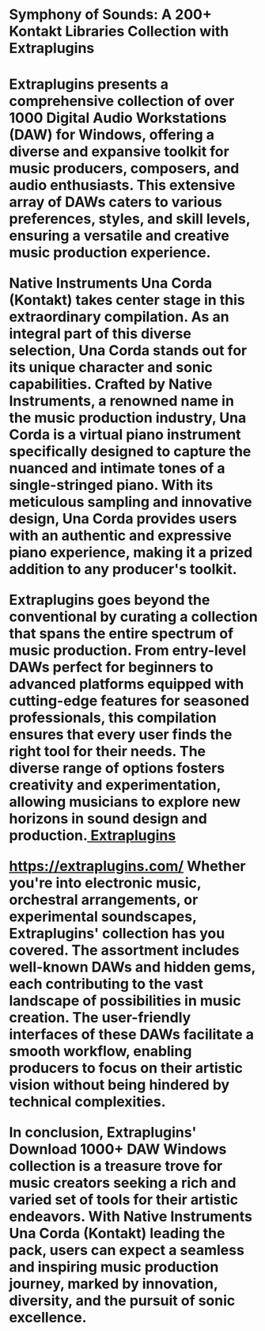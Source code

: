 <h1>Symphony of Sounds: A 200+ Kontakt Libraries Collection with Extraplugins<h1/>
  
Extraplugins presents a comprehensive collection of over 1000 Digital Audio Workstations (DAW) for Windows, offering a diverse and expansive toolkit for music producers, composers, and audio enthusiasts. This extensive array of DAWs caters to various preferences, styles, and skill levels, ensuring a versatile and creative music production experience.

Native Instruments Una Corda (Kontakt) takes center stage in this extraordinary compilation. As an integral part of this diverse selection, Una Corda stands out for its unique character and sonic capabilities. Crafted by Native Instruments, a renowned name in the music production industry, Una Corda is a virtual piano instrument specifically designed to capture the nuanced and intimate tones of a single-stringed piano. With its meticulous sampling and innovative design, Una Corda provides users with an authentic and expressive piano experience, making it a prized addition to any producer's toolkit.

Extraplugins goes beyond the conventional by curating a collection that spans the entire spectrum of music production. From entry-level DAWs perfect for beginners to advanced platforms equipped with cutting-edge features for seasoned professionals, this compilation ensures that every user finds the right tool for their needs. The diverse range of options fosters creativity and experimentation, allowing musicians to explore new horizons in sound design and production.<a href="[url](https://extraplugins.com/)"> Extraplugins</a>

https://extraplugins.com/
Whether you're into electronic music, orchestral arrangements, or experimental soundscapes, Extraplugins' collection has you covered. The assortment includes well-known DAWs and hidden gems, each contributing to the vast landscape of possibilities in music creation. The user-friendly interfaces of these DAWs facilitate a smooth workflow, enabling producers to focus on their artistic vision without being hindered by technical complexities.

In conclusion, Extraplugins' Download 1000+ DAW Windows collection is a treasure trove for music creators seeking a rich and varied set of tools for their artistic endeavors. With Native Instruments Una Corda (Kontakt) leading the pack, users can expect a seamless and inspiring music production journey, marked by innovation, diversity, and the pursuit of sonic excellence.
